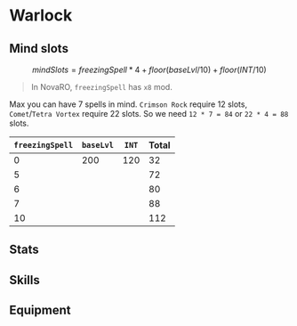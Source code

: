 # Warlock

## Mind slots

```math
mindSlots = freezingSpell * 4 + floor(baseLvl / 10) + floor (INT / 10)
```

> In NovaRO, `freezingSpell` has `x8` mod.

Max you can have 7 spells in mind.
`Crimson Rock` require 12 slots,
`Comet`/`Tetra Vortex` require 22 slots.
So we need `12 * 7 = 84` or `22 * 4 = 88` slots.

| `freezingSpell` | `baseLvl` | `INT` | Total |
| --------------- | --------- | ----- | ----- |
| 0               | 200       | 120   | 32    |
| 5               |           |       | 72    |
| 6               |           |       | 80    |
| 7               |           |       | 88    |
| 10              |           |       | 112   |

## Stats

## Skills

## Equipment
